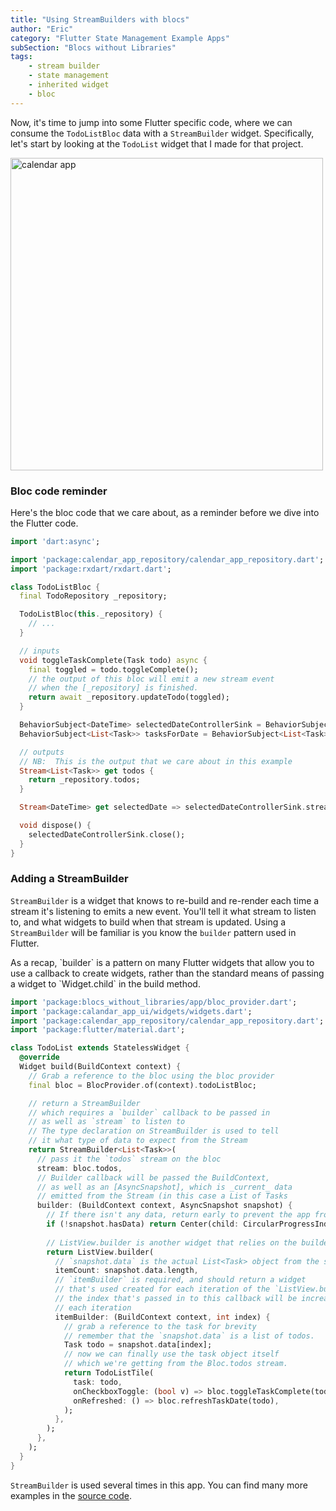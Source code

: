 ```yaml
---
title: "Using StreamBuilders with blocs"
author: "Eric"
category: "Flutter State Management Example Apps"
subSection: "Blocs without Libraries"
tags:
    - stream builder
    - state management
    - inherited widget
    - bloc
---
```


Now, it's time to jump into some Flutter specific code, where we can consume the `TodoListBloc` data with a `StreamBuilder` widget.  Specifically, let's start by looking at the `TodoList` widget that I made for that project.

<img src="images/calendar_app/calendar_app_todo_list_annotation.png" alt="calendar app" style="width:500px;border-radius: 0"/>

### Bloc code reminder

Here's the bloc code that we care about, as a reminder before we dive into the Flutter code.

```dart
import 'dart:async';

import 'package:calendar_app_repository/calendar_app_repository.dart';
import 'package:rxdart/rxdart.dart';

class TodoListBloc {
  final TodoRepository _repository;

  TodoListBloc(this._repository) {
    // ...
  }

  // inputs
  void toggleTaskComplete(Task todo) async {
    final toggled = todo.toggleComplete();
    // the output of this bloc will emit a new stream event
    // when the [_repository] is finished.
    return await _repository.updateTodo(toggled);
  }

  BehaviorSubject<DateTime> selectedDateControllerSink = BehaviorSubject<DateTime>();
  BehaviorSubject<List<Task>> tasksForDate = BehaviorSubject<List<Task>>();

  // outputs
  // NB:  This is the output that we care about in this example
  Stream<List<Task>> get todos {
    return _repository.todos;
  }

  Stream<DateTime> get selectedDate => selectedDateControllerSink.stream;

  void dispose() {
    selectedDateControllerSink.close();
  }
}
```

### Adding a StreamBuilder

`StreamBuilder` is a widget that knows to re-build and re-render each time a stream it's listening to emits a new event. You'll tell it what stream to listen to, and what widgets to build when that stream is updated. Using a `StreamBuilder` will be familiar is you know the `builder` pattern used in Flutter. 

<div class="aside">
As a recap, `builder` is a pattern on many Flutter widgets that allow you to use a callback to create widgets, rather than the standard means of passing a widget to `Widget.child` in the build method. 
</div>

```dart
import 'package:blocs_without_libraries/app/bloc_provider.dart';
import 'package:calandar_app_ui/widgets/widgets.dart';
import 'package:calendar_app_repository/calendar_app_repository.dart';
import 'package:flutter/material.dart';

class TodoList extends StatelessWidget {
  @override
  Widget build(BuildContext context) {
    // Grab a reference to the bloc using the bloc provider
    final bloc = BlocProvider.of(context).todoListBloc;

    // return a StreamBuilder
    // which requires a `builder` callback to be passed in
    // as well as `stream` to listen to
    // The type declaration on StreamBuilder is used to tell 
    // it what type of data to expect from the Stream
    return StreamBuilder<List<Task>>(
      // pass it the `todos` stream on the bloc
      stream: bloc.todos,
      // Builder callback will be passed the BuildContext,
      // as well as an [AsyncSnapshot], which is _current_ data
      // emitted from the Stream (in this case a List of Tasks
      builder: (BuildContext context, AsyncSnapshot snapshot) {
        // If there isn't any data, return early to prevent the app from crashing
        if (!snapshot.hasData) return Center(child: CircularProgressIndicator());
  
        // ListView.builder is another widget that relies on the builder pattern
        return ListView.builder(
          // `snapshot.data` is the actual List<Task> object from the stream.
          itemCount: snapshot.data.length,
          // `itemBuilder` is required, and should return a widget 
          // that's used created for each iteration of the `ListView.builder`
          // the index that's passed in to this callback will be increased with
          // each iteration
          itemBuilder: (BuildContext context, int index) {
            // grab a reference to the task for brevity
            // remember that the `snapshot.data` is a list of todos.
            Task todo = snapshot.data[index];
            // now we can finally use the task object itself
            // which we're getting from the Bloc.todos stream.
            return TodoListTile(
              task: todo,
              onCheckboxToggle: (bool v) => bloc.toggleTaskComplete(todo),
              onRefreshed: () => bloc.refreshTaskDate(todo),
            );
          },
        );
      },
    );
  }
}
```

`StreamBuilder` is used several times in this app. You can find many more examples in the <a href="https://github.com/ericwindmill/flutter_by_example/tree/master/examples/calendar_app/blocs_without_libraries/lib">source code</a>.